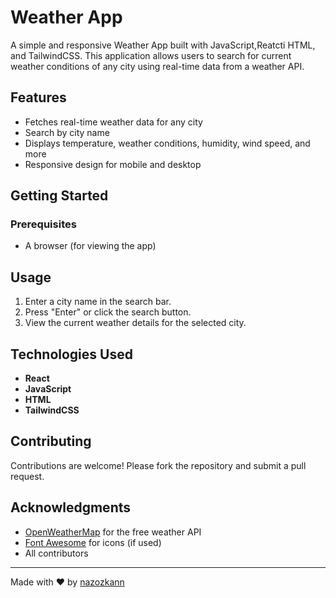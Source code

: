 # Weather App

A simple and responsive Weather App built with JavaScript,Reatcti HTML, and TailwindCSS. This application allows users to search for current weather conditions of any city using real-time data from a weather API.

## Features

- Fetches real-time weather data for any city
- Search by city name
- Displays temperature, weather conditions, humidity, wind speed, and more
- Responsive design for mobile and desktop


## Getting Started

### Prerequisites

- A browser (for viewing the app)


## Usage

1. Enter a city name in the search bar.
2. Press "Enter" or click the search button.
3. View the current weather details for the selected city.


## Technologies Used

- **React** 
- **JavaScript** 
- **HTML** 
- **TailwindCSS** 

## Contributing

Contributions are welcome! Please fork the repository and submit a pull request.

## Acknowledgments

- [OpenWeatherMap](https://openweathermap.org/) for the free weather API
- [Font Awesome](https://fontawesome.com/) for icons (if used)
- All contributors

---

Made with ❤️ by [nazozkann](https://github.com/nazozkann)
